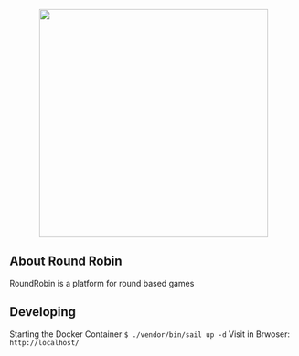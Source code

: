 <p align="center"><a href="https://laravel.com" target="_blank"><img src="https://raw.githubusercontent.com/laravel/art/master/logo-lockup/5%20SVG/2%20CMYK/1%20Full%20Color/laravel-logolockup-cmyk-red.svg" width="400"></a></p>

## About Round Robin

RoundRobin is a platform for round based games

## Developing

Starting the Docker Container `$ ./vendor/bin/sail up -d`
Visit in Brwoser: `http://localhost/`
